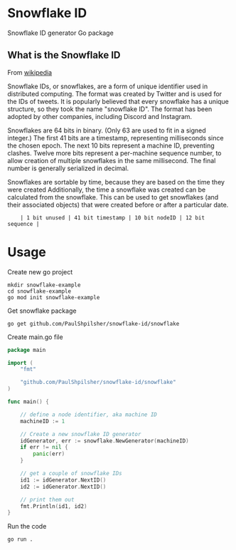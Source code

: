 # Snowflake ID

Snowflake ID generator Go package



## What is the Snowflake ID

From [wikipedia](https://en.wikipedia.org/wiki/Snowflake_ID)

Snowflake IDs, or snowflakes, are a form of unique identifier used in distributed computing. The format was created by Twitter and is used for the IDs of tweets. It is popularly believed that every snowflake has a unique structure, so they took the name "snowflake ID". The format has been adopted by other companies, including Discord and Instagram.

Snowflakes are 64 bits in binary. (Only 63 are used to fit in a signed integer.) The first 41 bits are a timestamp, representing milliseconds since the chosen epoch. The next 10 bits represent a machine ID, preventing clashes. Twelve more bits represent a per-machine sequence number, to allow creation of multiple snowflakes in the same millisecond. The final number is generally serialized in decimal.

Snowflakes are sortable by time, because they are based on the time they were created Additionally, the time a snowflake was created can be calculated from the snowflake. This can be used to get snowflakes (and their associated objects) that were created before or after a particular date.

```
    | 1 bit unused | 41 bit timestamp | 10 bit nodeID | 12 bit sequence |
```


# Usage

Create new go project
```shell
mkdir snowflake-example
cd snowflake-example
go mod init snowflake-example
```

Get snowflake package
```shell
go get github.com/PaulShpilsher/snowflake-id/snowflake
```

Create main.go file
```go
package main

import (
    "fmt"

    "github.com/PaulShpilsher/snowflake-id/snowflake"
)

func main() {

    // define a node identifier, aka machine ID
    machineID := 1

    // Create a new snowflake ID generator
    idGenerator, err := snowflake.NewGenerator(machineID)
    if err != nil {
        panic(err)
    }

    // get a couple of snowflake IDs
    id1 := idGenerator.NextID()
    id2 := idGenerator.NextID()

    // print them out
    fmt.Println(id1, id2)
}
```

Run the code 
```bash
go run .
```
